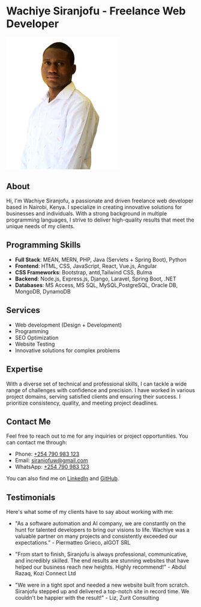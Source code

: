 # Wachiye Siranjofu - Freelance Web Developer
<img src="./assets/img/about/me.png" alt="Profile Image" width="300">

## About
Hi, I'm Wachiye Siranjofu, a passionate and driven freelance web developer based in Nairobi, Kenya. I specialize in creating innovative solutions for businesses and individuals. With a strong background in multiple programming languages, I strive to deliver high-quality results that meet the unique needs of my clients.

## Programming Skills
- **Full Stack**: MEAN, MERN, PHP, Java (Servlets + Spring Boot), Python
- **Frontend**: HTML, CSS, JavaScript, React, Vue.js, Angular
- **CSS Frameworks**: Bootstrap, antd,Tailwind CSS, Bulma 
- **Backend**: Node.js, Express.js, Django, Laravel, Spring Boot, .NET
- **Databases**: MS Access, MS SQL, MySQL,PostgreSQL, Oracle DB, MongoDB, DynamoDB

## Services
- Web development (Design + Development)
- Programming
- SEO Optimization
- Website Testing
- Innovative solutions for complex problems

## Expertise
With a diverse set of technical and professional skills, I can tackle a wide range of challenges with confidence and precision. I have worked in various project domains, serving satisfied clients and ensuring their success. I prioritize consistency, quality, and meeting project deadlines.

## Contact Me
Feel free to reach out to me for any inquiries or project opportunities. You can contact me through:

- Phone: [+254 790 983 123](tel:254790983123)
- Email: [siranjofuw@gmail.com](mailto:siranjofuw@gmail.com)
- WhatsApp: [+254 790 983 123](https://wa.me/254790983123)

You can also find me on [LinkedIn](https://www.linkedin.com/in/wachiye-siranjofu/) and [GitHub](https://github.com/Wachiye).

## Testimonials
Here's what some of my clients have to say about working with me:

- "As a software automation and AI company, we are constantly on the hunt for talented developers to bring our visions to life. Wachiye was a valuable partner on many projects and consistently exceeded our expectations." - Piermatteo Grieco, aIGOT SRL

- "From start to finish, Siranjofu is always professional, communicative, and incredibly skilled. The end results are stunning websites that have helped our business reach new heights. Highly recommend!" - Abdul Razaq, Kozi Connect Ltd

- "We were in a tight spot and needed a new website built from scratch. Siranjofu stepped up and delivered a top-notch site in record time. We couldn't be happier with the result!" - Liz, Zurit Consulting
